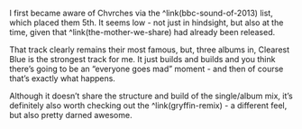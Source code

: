  I first became aware of Chvrches via the ^link(bbc-sound-of-2013) list, which placed them 5th. It seems low - not just in hindsight, but also at the time, given that ^link(the-mother-we-share) had already been released.
 
 That track clearly remains their most famous, but, three albums in, Clearest Blue is the strongest track for me. It just builds and builds and you think there’s going to be an “everyone goes mad” moment - and then of course that’s exactly what happens.
 
 Although it doesn’t share the structure and build of the single/album mix, it’s definitely also worth checking out the ^link(gryffin-remix) - a different feel, but also pretty darned awesome.
 
